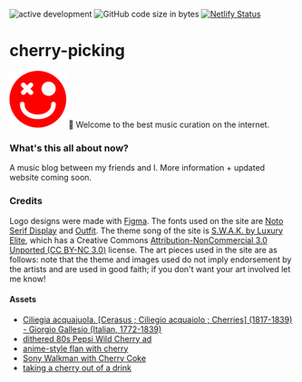 ![active development](https://img.shields.io/badge/active%20dev-yes-brightgreen.svg)
![GitHub code size in bytes](https://img.shields.io/github/languages/code-size/simcard0000/cherry-picking.svg)
[![Netlify Status](https://api.netlify.com/api/v1/badges/1465b280-f01c-46bc-87cc-e11878b6f884/deploy-status)](https://app.netlify.com/sites/stellar-praline-1efd05/deploys)
# cherry-picking
<img alt="cherry-picking icon" src="https://github.com/simcard0000/cherry-picking/blob/main/assets/logo.png" width="100" height="100">
🍒 Welcome to the best music curation on the internet. 

### What's this all about now?
A music blog between my friends and I. More information + updated website coming soon.

### Credits 
Logo designs were made with [Figma](https://www.figma.com). The fonts used on the site are [Noto Serif Display](https://fonts.google.com/noto/specimen/Noto+Serif+Display) and [Outfit](https://fonts.google.com/specimen/Outfit). The theme song of the site is [S.W.A.K. by Luxury Elite](https://crashsymbols.bandcamp.com/track/s-w-a-k), which has a Creative Commons [Attribution-NonCommercial 3.0 Unported (CC BY-NC 3.0)](https://creativecommons.org/licenses/by-nc/3.0/) license. The art pieces used in the site are as follows: note that the theme and images used do not imply endorsement by the artists and are used in good faith; if you don't want your art involved let me know!

#### Assets
* [Ciliegia acquajuola. [Cerasus ; Ciliegio acquaiolo ; Cherries] (1817-1839) - Giorgio Gallesio (Italian, 1772-1839)](https://artvee.com/dl/ciliegia-acquajuola-cerasus-ciliegio-acquaiolo-cherries/)
* [dithered 80s Pepsi Wild Cherry ad](https://www.pinterest.ca/pin/234046511868755104/)
* [anime-style flan with cherry](https://weheartit.com/entry/257311915)
* [Sony Walkman with Cherry Coke](https://www.pinterest.cl/pin/534872893246892770/)
* [taking a cherry out of a drink](https://60s-heartshaped-chevrolet.tumblr.com/post/612908843859673088)

